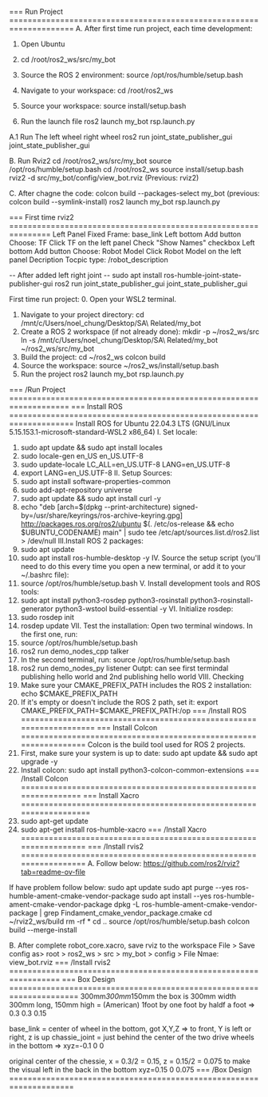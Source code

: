 === Run Project ====================================================================
A. After first time run project, each time development: 
1. Open Ubuntu
2. cd /root/ros2_ws/src/my_bot

3. Source the ROS 2 environment:
source /opt/ros/humble/setup.bash
3. Navigate to your workspace:
cd /root/ros2_ws
4. Source your workspace:
source install/setup.bash
5. Run the launch file
ros2 launch my_bot rsp.launch.py

A.1 Run The left wheel right wheel
ros2 run joint_state_publisher_gui joint_state_publisher_gui

B. Run Rviz2
cd /root/ros2_ws/src/my_bot
source /opt/ros/humble/setup.bash
cd /root/ros2_ws
source install/setup.bash
rviz2 -d src/my_bot/config/view_bot.rviz
(Previous: rviz2)

C. After chagne the code:
colcon build --packages-select my_bot (previous: colcon build --symlink-install)
ros2 launch my_bot rsp.launch.py

=== First time rviz2 ===============================================================
Left Panel Fixed Frame: base_link
Left bottom Add button
Choose: TF
Click TF on the left panel
Check "Show Names" checkbox
Left bottom Add button
Choose: Robot Model
Click Robot Model on the left panel
Decription Tocpic type: /robot_description

-- After added left right joint --
sudo apt install ros-humble-joint-state-publisher-gui
ros2 run joint_state_publisher_gui joint_state_publisher_gui

First time run project:
0. Open your WSL2 terminal.
1. Navigate to your project directory:
cd /mnt/c/Users/noel_chung/Desktop/SA\ Related/my_bot
2. Create a ROS 2 workspace (if not already done):
mkdir -p ~/ros2_ws/src
ln -s /mnt/c/Users/noel_chung/Desktop/SA\ Related/my_bot ~/ros2_ws/src/my_bot
3. Build the project:
cd ~/ros2_ws
colcon build
4. Source the workspace:
source ~/ros2_ws/install/setup.bash
5. Run the project
ros2 launch my_bot rsp.launch.py

=== /Run Project ===================================================================
=== Install ROS ====================================================================
Install ROS for Ubuntu 22.04.3 LTS (GNU/Linux 5.15.153.1-microsoft-standard-WSL2 x86_64)
I. Set locale:
1. sudo apt update && sudo apt install locales
2. sudo locale-gen en_US en_US.UTF-8
3. sudo update-locale LC_ALL=en_US.UTF-8 LANG=en_US.UTF-8
4. export LANG=en_US.UTF-8
II. Setup Sources:
1. sudo apt install software-properties-common
2. sudo add-apt-repository universe
3. sudo apt update && sudo apt install curl -y
4. echo "deb [arch=$(dpkg --print-architecture) signed-by=/usr/share/keyrings/ros-archive-keyring.gpg] http://packages.ros.org/ros2/ubuntu $(. /etc/os-release && echo $UBUNTU_CODENAME) main" | sudo tee /etc/apt/sources.list.d/ros2.list > /dev/null
III.Install ROS 2 packages:
1. sudo apt update
2. sudo apt install ros-humble-desktop -y
IV. Source the setup script (you'll need to do this every time you open a new terminal, or add it to your ~/.bashrc file):
1. source /opt/ros/humble/setup.bash
V. Install development tools and ROS tools:
1. sudo apt install python3-rosdep python3-rosinstall python3-rosinstall-generator python3-wstool build-essential -y
VI. Initialize rosdep:
1. sudo rosdep init
2. rosdep update
VII. Test the installation: Open two terminal windows. In the first one, run:
1. source /opt/ros/humble/setup.bash
2. ros2 run demo_nodes_cpp talker
3. In the second terminal, run:
source /opt/ros/humble/setup.bash
4. ros2 run demo_nodes_py listener
Outpt: can see first termindal publishing hello world and 2nd publishing hello world
VIII. Checking
1. Make sure your CMAKE_PREFIX_PATH includes the ROS 2 installation:
echo $CMAKE_PREFIX_PATH
2. If it's empty or doesn't include the ROS 2 path, set it:
export CMAKE_PREFIX_PATH=$CMAKE_PREFIX_PATH:/op
=== /Install ROS ===================================================================
=== Install Colcon =================================================================
Colcon is the build tool used for ROS 2 projects.
1. First, make sure your system is up to date:
sudo apt update && sudo apt upgrade -y
2. Install colcon:
sudo apt install python3-colcon-common-extensions
=== /Install Colcon ================================================================
=== Install Xacro ==================================================================
1. sudo apt-get update
2. sudo apt-get install ros-humble-xacro
=== /Install Xacro =================================================================
=== /Install rvis2 =================================================================
A. Follow below:
https://github.com/ros2/rviz?tab=readme-ov-file

If have problem follow below:
sudo apt update
sudo apt purge --yes ros-humble-ament-cmake-vendor-package
sudo apt install --yes ros-humble-ament-cmake-vendor-package
dpkg -L ros-humble-ament-cmake-vendor-package | grep Findament_cmake_vendor_package.cmake
cd ~/rviz2_ws/build 
rm -rf *
cd ..
source /opt/ros/humble/setup.bash
colcon build --merge-install 

B. After complete robot_core.xacro, save rviz to the workspace
File > Save config as> root > ros2_ws > src > my_bot > config > File Nmae: view_bot.rviz
=== /Install rvis2 =================================================================
=== Box Design =====================================================================
300mm*300mm*150mm
the box is 300mm width 300mm long, 150mm high = (American) 1foot by one foot by haldf a foot => 0.3 0.3 0.15

base_link = center of wheel in the bottom, got X,Y,Z => to front, Y is left or right, z is up
chassie_joint = just behind the center of the two drive wheels in the bottom => xyz=-0.1 0 0

original center of the chessie, x = 0.3/2 = 0.15, z = 0.15/2 = 0.075
to make the visual left in the back in the bottom xyz=0.15 0 0.075
=== /Box Design ====================================================================